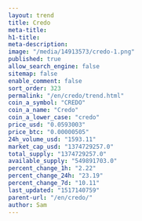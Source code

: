 ```yaml
---
layout: trend
title: Credo
meta-title: 
h1-title: 
meta-description: 
image: "/media/14913573/credo-1.png"
published: true
allow_search_engine: false
sitemap: false
enable_comment: false
sort_order: 323
permalink: "/en/credo/trend.html"
coin_a_symbol: "CREDO"
coin_a_name: "Credo"
coin_a_lower_case: "credo"
price_usd: "0.0593003"
price_btc: "0.00000505"
24h_volume_usd: "1593.11"
market_cap_usd: "1374729257.0"
total_supply: "1374729257.0"
available_supply: "549891703.0"
percent_change_1h: "2.22"
percent_change_24h: "23.19"
percent_change_7d: "10.11"
last_updated: "1517140759"
parent-url: "/en/credo/"
author: Sam
---
```


